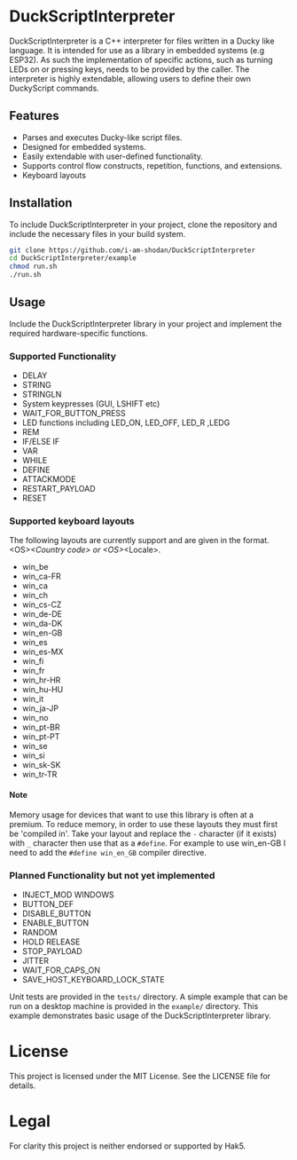# DuckScriptInterpreter

DuckScriptInterpreter is a C++ interpreter for files written in a Ducky like language. It is intended for use as a library in embedded systems (e.g ESP32). As such the implementation of specific actions, such as turning LEDs on or pressing keys, needs to be provided by the caller. The interpreter is highly extendable, allowing users to define their own DuckyScript commands.

## Features
- Parses and executes Ducky-like script files.
- Designed for embedded systems.
- Easily extendable with user-defined functionality.
- Supports control flow constructs, repetition, functions, and extensions.
- Keyboard layouts

## Installation
To include DuckScriptInterpreter in your project, clone the repository and include the necessary files in your build system.

```sh
git clone https://github.com/i-am-shodan/DuckScriptInterpreter
cd DuckScriptInterpreter/example
chmod run.sh
./run.sh
```

## Usage
Include the DuckScriptInterpreter library in your project and implement the required hardware-specific functions.

### Supported Functionality
* DELAY
* STRING
* STRINGLN
* System keypresses (GUI, LSHIFT etc)
* WAIT_FOR_BUTTON_PRESS
* LED functions including LED_ON, LED_OFF, LED_R ,LEDG
* REM
* IF/ELSE IF
* VAR
* WHILE
* DEFINE
* ATTACKMODE
* RESTART_PAYLOAD
* RESET

### Supported keyboard layouts
The following layouts are currently support and are given in the format. \<OS>_\<Country code> or \<OS>_\<Locale>.

* win_be
* win_ca-FR
* win_ca
* win_ch
* win_cs-CZ
* win_de-DE
* win_da-DK
* win_en-GB
* win_es
* win_es-MX
* win_fi
* win_fr
* win_hr-HR
* win_hu-HU
* win_it
* win_ja-JP
* win_no
* win_pt-BR
* win_pt-PT
* win_se
* win_si
* win_sk-SK
* win_tr-TR

#### Note
Memory usage for devices that want to use this library is often at a premium. To reduce memory, in order to use these layouts they must first be 'compiled in'. Take your layout and replace the `-` character (if it exists) with `_` character then use that as a `#define`. For example to use win_en-GB I need to add the `#define win_en_GB` compiler directive.

### Planned Functionality but not yet implemented
* INJECT_MOD WINDOWS
* BUTTON_DEF
* DISABLE_BUTTON
* ENABLE_BUTTON
* RANDOM
* HOLD RELEASE
* STOP_PAYLOAD
* JITTER
* WAIT_FOR_CAPS_ON
* SAVE_HOST_KEYBOARD_LOCK_STATE

Unit tests are provided in the `tests/` directory. A simple example that can be run on a desktop machine is provided in the `example/` directory. This example demonstrates basic usage of the DuckScriptInterpreter library.

# License
This project is licensed under the MIT License. See the LICENSE file for details.

# Legal

For clarity this project is neither endorsed or supported by Hak5.